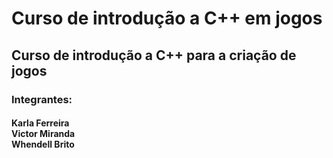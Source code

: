 # Curso de introdução a C++ em jogos

<h2>
  Curso de introdução a C++ para a criação de jogos
</h2>

<h3>
  Integrantes:
</h3>
<h4>
  Karla Ferreira <br> Victor Miranda <br> Whendell Brito <br>
</h4>
